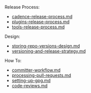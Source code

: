 <!--
#
# Licensed to the Apache Software Foundation (ASF) under one
# or more contributor license agreements.  See the NOTICE file
# distributed with this work for additional information
# regarding copyright ownership.  The ASF licenses this file
# to you under the Apache License, Version 2.0 (the
# "License"); you may not use this file except in compliance
# with the License.  You may obtain a copy of the License at
#
# http://www.apache.org/licenses/LICENSE-2.0
#
# Unless required by applicable law or agreed to in writing,
# software distributed under the License is distributed on an
# "AS IS" BASIS, WITHOUT WARRANTIES OR CONDITIONS OF ANY
#  KIND, either express or implied.  See the License for the
# specific language governing permissions and limitations
# under the License.
#
-->

Release Process:
* [cadence-release-process.md](cadence-release-process.md)
* [plugins-release-process.md](plugins-release-process.md)
* [tools-release-process.md](tools-release-process.md)

Design:
* [storing-repo-versions-design.md](storing-repo-versions-design.md)
* [versioning-and-release-strategy.md](versioning-and-release-strategy.md)

How To:
* [committer-workflow.md](committer-workflow.md)
* [processing-pull-requests.md](processing-pull-requests.md)
* [setting-up-gpg.md](setting-up-gpg.md)
* [code-reviews.md](code-reviews.md)
